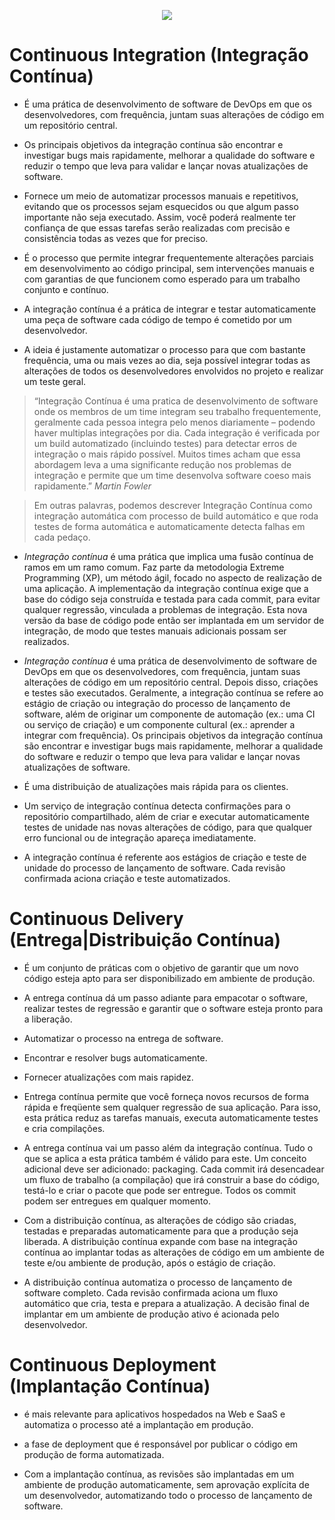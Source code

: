 <p align="center">
    <img src="https://d0.awsstatic.com/product-marketing/DevOps/continuous_integration.png">
</p>

# Continuous Integration (Integração Contínua)

- É uma prática de desenvolvimento de software de DevOps em que os desenvolvedores, com frequência, juntam suas alterações de código em um repositório central.

- Os principais objetivos da integração contínua são encontrar e investigar bugs mais rapidamente, melhorar a qualidade do software e reduzir o tempo que leva para validar e lançar novas atualizações de software.

- Fornece um meio de automatizar processos manuais e repetitivos, evitando que os processos sejam esquecidos ou que algum passo importante não seja executado. Assim, você poderá realmente ter confiança de que essas tarefas serão realizadas com precisão e consistência todas as vezes que for preciso.

- É o processo que permite integrar frequentemente alterações parciais em desenvolvimento ao código principal, sem intervenções manuais e com garantias de que funcionem como esperado para um trabalho conjunto e contínuo.

- A integração contínua é a prática de integrar e testar automaticamente uma peça de software cada código de tempo é cometido por um desenvolvedor.

- A ideia é justamente automatizar o processo para que com bastante frequência, uma ou mais vezes ao dia, seja possível integrar todas as alterações de todos os desenvolvedores envolvidos no projeto e realizar um teste geral.

> “Integração Contínua é uma pratica de desenvolvimento de software onde os membros de um time integram seu trabalho frequentemente, geralmente cada pessoa integra pelo menos diariamente – podendo haver multiplas integrações por dia. Cada integração é verificada por um build automatizado (incluindo testes) para detectar erros de integração o mais rápido possível. Muitos times acham que essa abordagem leva a uma significante redução nos problemas de integração e permite que um time desenvolva software coeso mais rapidamente.” *Martin Fowler*

> Em outras palavras, podemos descrever Integração Contínua como integração automática com processo de build automático e que roda testes de forma automática e automaticamente detecta falhas em cada pedaço.

- *Integração contínua* é uma prática que implica uma fusão contínua de ramos em um ramo comum. Faz parte da metodologia Extreme Programming (XP), um método ágil, focado no aspecto de realização de uma aplicação. A implementação da integração contínua exige que a base do código seja construída e testada para cada commit, para evitar qualquer regressão, vinculada a problemas de integração. Esta nova versão da base de código pode então ser implantada em um servidor de integração, de modo que testes manuais adicionais possam ser realizados.

- *Integração contínua* é uma prática de desenvolvimento de software de DevOps em que os desenvolvedores, com frequência, juntam suas alterações de código em um repositório central. Depois disso, criações e testes são executados. Geralmente, a integração contínua se refere ao estágio de criação ou integração do processo de lançamento de software, além de originar um componente de automação (ex.: uma CI ou serviço de criação) e um componente cultural (ex.: aprender a integrar com frequência). Os principais objetivos da integração contínua são encontrar e investigar bugs mais rapidamente, melhorar a qualidade do software e reduzir o tempo que leva para validar e lançar novas atualizações de software.

- É uma distribuição de atualizações mais rápida para os clientes.

- Um serviço de integração contínua detecta confirmações para o repositório compartilhado, além de criar e executar automaticamente testes de unidade nas novas alterações de código, para que qualquer erro funcional ou de integração apareça imediatamente.

- A integração contínua é referente aos estágios de criação e teste de unidade do processo de lançamento de software. Cada revisão confirmada aciona criação e teste automatizados.

# Continuous Delivery (Entrega|Distribuição Contínua)

- É um conjunto de práticas com o objetivo de garantir que um novo código esteja apto para ser disponibilizado em ambiente de produção.

- A entrega contínua dá um passo adiante para empacotar o software, realizar testes de regressão e garantir que o software esteja pronto para a liberação.

- Automatizar o processo na entrega de software.

- Encontrar e resolver bugs automaticamente.

- Fornecer atualizações com mais rapidez.

- Entrega contínua permite que você forneça novos recursos de forma rápida e freqüente sem qualquer regressão de sua aplicação. Para isso, esta prática reduz as tarefas manuais, executa automaticamente testes e cria compilações.

- A entrega contínua vai um passo além da integração contínua. Tudo o que se aplica a esta prática também é válido para este. Um conceito adicional deve ser adicionado: packaging. Cada commit irá desencadear um fluxo de trabalho (a compilação) que irá construir a base do código, testá-lo e criar o pacote que pode ser entregue. Todos os commit podem ser entregues em qualquer momento.

- Com a distribuição contínua, as alterações de código são criadas, testadas e preparadas automaticamente para que a produção seja liberada. A distribuição contínua expande com base na integração contínua ao implantar todas as alterações de código em um ambiente de teste e/ou ambiente de produção, após o estágio de criação.

- A distribuição contínua automatiza o processo de lançamento de software completo. Cada revisão confirmada aciona um fluxo automático que cria, testa e prepara a atualização. A decisão final de implantar em um ambiente de produção ativo é acionada pelo desenvolvedor.

# Continuous Deployment (Implantação Contínua)

- é mais relevante para aplicativos hospedados na Web e SaaS e automatiza o processo até a implantação em produção.

- a fase de deployment que é responsável por publicar o código em produção de forma automatizada.

- Com a implantação contínua, as revisões são implantadas em um ambiente de produção automaticamente, sem aprovação explícita de um desenvolvedor, automatizando todo o processo de lançamento de software.
